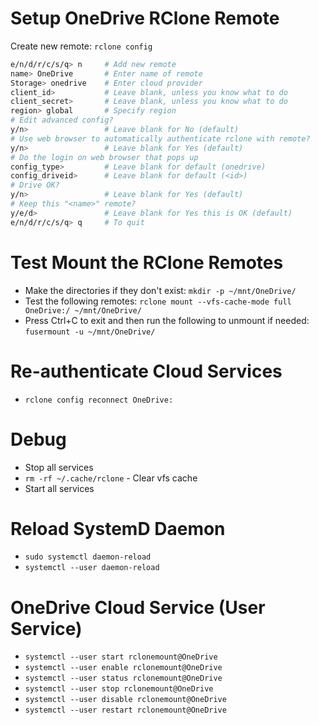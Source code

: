 # Setup OneDrive RClone Remote

Create new remote: `rclone config`

```bash
e/n/d/r/c/s/q> n     # Add new remote
name> OneDrive       # Enter name of remote
Storage> onedrive    # Enter cloud provider
client_id>           # Leave blank, unless you know what to do
client_secret>       # Leave blank, unless you know what to do
region> global       # Specify region
# Edit advanced config?
y/n>                 # Leave blank for No (default)
# Use web browser to automatically authenticate rclone with remote?
y/n>                 # Leave blank for Yes (default)
# Do the login on web browser that pops up
config_type>         # Leave blank for default (onedrive)
config_driveid>      # Leave blank for default (<id>)
# Drive OK?
y/n>                 # Leave blank for Yes (default)
# Keep this "<name>" remote?
y/e/d>               # Leave blank for Yes this is OK (default)
e/n/d/r/c/s/q> q     # To quit
```

# Test Mount the RClone Remotes

- Make the directories if they don't exist: `mkdir -p ~/mnt/OneDrive/`
- Test the following remotes: `rclone mount --vfs-cache-mode full OneDrive:/ ~/mnt/OneDrive/`
- Press Ctrl+C to exit and then run the following to unmount if needed: `fusermount -u ~/mnt/OneDrive/`

# Re-authenticate Cloud Services

- `rclone config reconnect OneDrive:`

# Debug

- Stop all services
- `rm -rf ~/.cache/rclone` - Clear vfs cache
- Start all services

# Reload SystemD Daemon

- `sudo systemctl daemon-reload`
- `systemctl --user daemon-reload`

# OneDrive Cloud Service (User Service)

- `systemctl --user start rclonemount@OneDrive`
- `systemctl --user enable rclonemount@OneDrive`
- `systemctl --user status rclonemount@OneDrive`
- `systemctl --user stop rclonemount@OneDrive`
- `systemctl --user disable rclonemount@OneDrive`
- `systemctl --user restart rclonemount@OneDrive`
